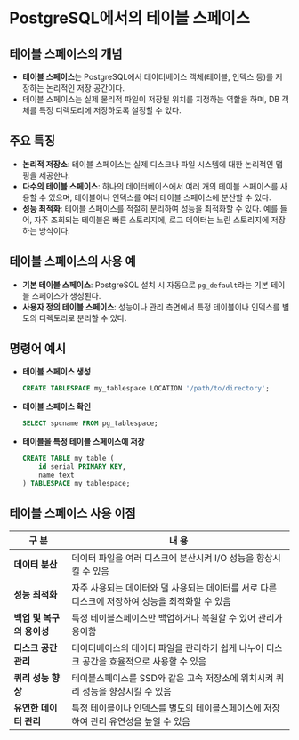 # PostgreSQL에서의 테이블 스페이스

## 테이블 스페이스의 개념

- **테이블 스페이스**는 PostgreSQL에서 데이터베이스 객체(테이블, 인덱스 등)를 저장하는 논리적인 저장 공간이다.
- 테이블 스페이스는 실제 물리적 파일이 저장될 위치를 지정하는 역할을 하며, DB 객체를 특정 디렉토리에 저장하도록 설정할 수 있다.

## 주요 특징

- **논리적 저장소**: 테이블 스페이스는 실제 디스크나 파일 시스템에 대한 논리적인 맵핑을 제공한다.
- **다수의 테이블 스페이스**: 하나의 데이터베이스에서 여러 개의 테이블 스페이스를 사용할 수 있으며, 테이블이나 인덱스를 여러 테이블 스페이스에 분산할 수 있다.
- **성능 최적화**: 테이블 스페이스를 적절히 분리하여 성능을 최적화할 수 있다. 예를 들어, 자주 조회되는 테이블은 빠른 스토리지에, 로그 데이터는 느린 스토리지에 저장하는 방식이다.

## 테이블 스페이스의 사용 예

- **기본 테이블 스페이스**: PostgreSQL 설치 시 자동으로 `pg_default`라는 기본 테이블 스페이스가 생성된다.
- **사용자 정의 테이블 스페이스**: 성능이나 관리 측면에서 특정 테이블이나 인덱스를 별도의 디렉토리로 분리할 수 있다.

## 명령어 예시

- **테이블 스페이스 생성**

  ```sql
  CREATE TABLESPACE my_tablespace LOCATION '/path/to/directory';
  ```

- **테이블 스페이스 확인**

  ```sql
  SELECT spcname FROM pg_tablespace;
  ```

- **테이블을 특정 테이블 스페이스에 저장**
  ```sql
  CREATE TABLE my_table (
      id serial PRIMARY KEY,
      name text
  ) TABLESPACE my_tablespace;
  ```

## 테이블 스페이스 사용 이점

| 구 분                     | 내 용                                                                                           |
| ------------------------- | ----------------------------------------------------------------------------------------------- |
| **데이터 분산**           | 데이터 파일을 여러 디스크에 분산시켜 I/O 성능을 향상시킬 수 있음                                |
| **성능 최적화**           | 자주 사용되는 데이터와 덜 사용되는 데이터를 서로 다른 디스크에 저장하여 성능을 최적화할 수 있음 |
| **백업 및 복구의 용이성** | 특정 테이블스페이스만 백업하거나 복원할 수 있어 관리가 용이함                                   |
| **디스크 공간 관리**      | 데이터베이스의 데이터 파일을 관리하기 쉽게 나누어 디스크 공간을 효율적으로 사용할 수 있음       |
| **쿼리 성능 향상**        | 테이블스페이스를 SSD와 같은 고속 저장소에 위치시켜 쿼리 성능을 향상시킬 수 있음                 |
| **유연한 데이터 관리**    | 특정 테이블이나 인덱스를 별도의 테이블스페이스에 저장하여 관리 유연성을 높일 수 있음            |
